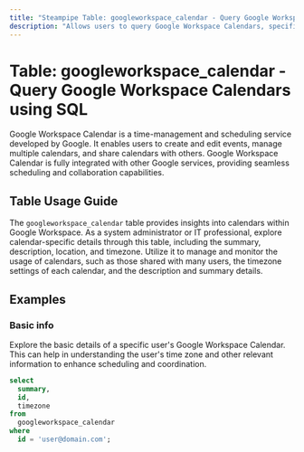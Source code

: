 ```yaml
---
title: "Steampipe Table: googleworkspace_calendar - Query Google Workspace Calendars using SQL"
description: "Allows users to query Google Workspace Calendars, specifically the details of each calendar such as the summary, description, location, timezone, and more."
---
```


# Table: googleworkspace_calendar - Query Google Workspace Calendars using SQL

Google Workspace Calendar is a time-management and scheduling service developed by Google. It enables users to create and edit events, manage multiple calendars, and share calendars with others. Google Workspace Calendar is fully integrated with other Google services, providing seamless scheduling and collaboration capabilities.

## Table Usage Guide

The `googleworkspace_calendar` table provides insights into calendars within Google Workspace. As a system administrator or IT professional, explore calendar-specific details through this table, including the summary, description, location, and timezone. Utilize it to manage and monitor the usage of calendars, such as those shared with many users, the timezone settings of each calendar, and the description and summary details.

## Examples

### Basic info
Explore the basic details of a specific user's Google Workspace Calendar. This can help in understanding the user's time zone and other relevant information to enhance scheduling and coordination.

```sql
select
  summary,
  id,
  timezone
from
  googleworkspace_calendar
where
  id = 'user@domain.com';
```